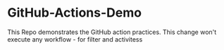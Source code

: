 # GitHub-Actions-Demo
This Repo demonstrates the GitHub action practices.
This change won't execute any workflow - for filter and activitess